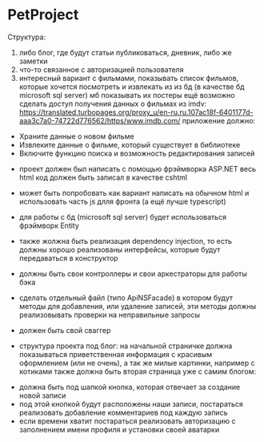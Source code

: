 # PetProject

Структура: 
1) либо блог, где будут статьи публиковаться, дневник, либо же заметки
2) что-то связанное с авторизацией пользователя
3) интересный вариант с фильмами, показывать список фильмов, которые хочется посмотреть 
и извлекать из из бд (в качестве бд microsoft sql server) мб показывать их постеры ещё
возможно сделать доступ получения данных о фильмах из imdv: https://translated.turbopages.org/proxy_u/en-ru.ru.107ac18f-6401177d-aaa3c7a0-74722d776562/https/www.imdb.com/
приложение должно:
- Храните данные о новом фильме
- Извлеките данные о фильме, который существует в библиотеке
- Включите функцию поиска и возможность редактирования записей
 
 * проект должен был написать с помощью фрэймворка ASP.NET весь html код должен быть записал в качестве cshtml
 * может быть попробовать как вариант написать на обычном html и использовать часть js длля фронта (а ещё лучше typescript)
 * для работы с бд (microsoft sql server) будет использоваться фрэймворк Entity
 * также жолжна быть реализация dependency injection, то есть должны хорошо реализованы интерфейсы, которые будут передаваться в конструктор
 * должны быть свои контроллеры и свои аркестраторы для работы бэка 
 * сделать отдельный файл (типо ApiNSFacade) в котором будут методы для добавления, или удаление записей, эти 
 методы должны реализовывать проверки на неправильные запросы
 * должен быть свой сваггер
 
 
 * структура проекта под блог:
 на начальной страничке должна показываться приветственная информация с красивым оформлением (или не очень), а так же милые картинки, например с котиками
 также должна быть вторая страница уже с самим блогом:
  - должна быть под шапкой кнопка, которая отвечает за создание новой записи
  - под этой кнопкой будут расположены наши записи, постараться реализовать добавление комментариев под каждую запись 
  - если времени хватит постараться реализовать авторизацию с заполнением имени профиля и установки своей аватарки